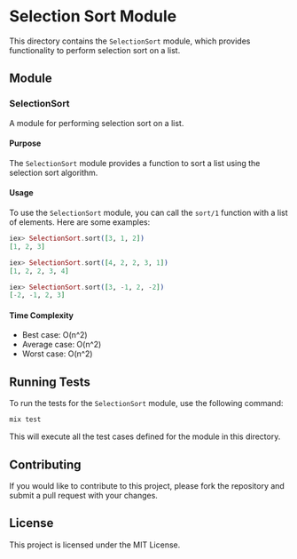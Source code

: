 # Selection Sort Module

This directory contains the `SelectionSort` module, which provides functionality to perform selection sort on a list.

## Module

### SelectionSort

A module for performing selection sort on a list.

#### Purpose

The `SelectionSort` module provides a function to sort a list using the selection sort algorithm.

#### Usage

To use the `SelectionSort` module, you can call the `sort/1` function with a list of elements. Here are some examples:

```elixir
iex> SelectionSort.sort([3, 1, 2])
[1, 2, 3]

iex> SelectionSort.sort([4, 2, 2, 3, 1])
[1, 2, 2, 3, 4]

iex> SelectionSort.sort([3, -1, 2, -2])
[-2, -1, 2, 3]
```

#### Time Complexity

- Best case: O(n^2)
- Average case: O(n^2)
- Worst case: O(n^2)

## Running Tests

To run the tests for the `SelectionSort` module, use the following command:

```sh
mix test
```

This will execute all the test cases defined for the module in this directory.

## Contributing

If you would like to contribute to this project, please fork the repository and submit a pull request with your changes.

## License

This project is licensed under the MIT License.